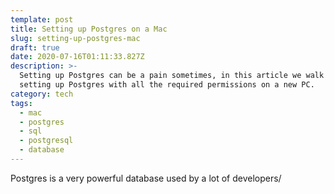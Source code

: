 ```yaml
---
template: post
title: Setting up Postgres on a Mac
slug: setting-up-postgres-mac
draft: true
date: 2020-07-16T01:11:33.827Z
description: >-
  Setting up Postgres can be a pain sometimes, in this article we walk through
  setting up Postgres with all the required permissions on a new PC.
category: tech
tags:
  - mac
  - postgres
  - sql
  - postgresql
  - database
---
```

Postgres is a very powerful database used by a lot of developers/
